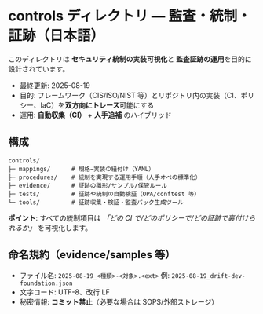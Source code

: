 # controls ディレクトリ — 監査・統制・証跡（日本語）
このディレクトリは **セキュリティ統制の実装可視化**と **監査証跡の運用**を目的に設計されています。  
- 最終更新: 2025-08-19
- 目的: フレームワーク（CIS/ISO/NIST 等）とリポジトリ内の実装（CI、ポリシー、IaC）を**双方向にトレース**可能にする
- 運用: **自動収集（CI）** + **人手追補** のハイブリッド

## 構成
```
controls/
├─ mappings/      # 規格→実装の紐付け（YAML）
├─ procedures/    # 統制を実現する運用手順（人手オペの標準化）
├─ evidence/      # 証跡の雛形/サンプル/保管ルール
├─ tests/         # 証跡や統制の自動検証（OPA/conftest 等）
└─ tools/         # 証跡収集・検証・監査パック生成ツール
```
**ポイント**: すべての統制項目は *「どの CI で/どのポリシーで/どの証跡で裏付けられるか」* を可視化します。

## 命名規約（evidence/samples 等）
- ファイル名: `2025-08-19_<種類>-<対象>.<ext>` 例: `2025-08-19_drift-dev-foundation.json`
- 文字コード: UTF-8、改行 LF
- 秘密情報: **コミット禁止**（必要な場合は SOPS/外部ストレージ）
